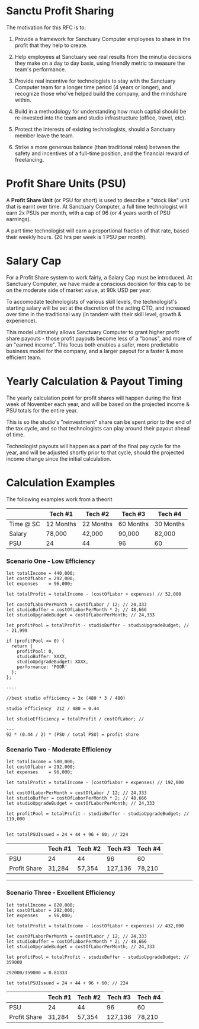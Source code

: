 # Sanctu Profit Sharing

The motivation for this RFC is to:

1. Provide a framework for Sanctuary Computer employees to share in the profit that they help to create.

2. Help employees at Sanctuary see real results from the minutia decisions they make on a day to day basis, using friendly metric to measure the team's performance.

3. Provide real incentive for technologists to stay with the Sanctuary Computer team for a longer time period (4 years or longer), and recognize those who've helped build the company, and the mindshare within.

4. Build in a methodology for understanding how much captial should be re-invested into the team and studio infrastructure (office, travel, etc).

5. Protect the interests of existing technologists, should a Sanctuary member leave the team.

6. Strike a more generous balance (than traditional roles) between the safety and incentives of a full-time position, and the financial reward of freelancing.

# Profit Share Units (PSU)

A **Profit Share Unit** (or PSU for short) is used to describe a "stock like" unit that is earnt over time.  At Sanctuary Computer, a full time technologist will earn 2x PSUs per month, with a cap of 96 (or 4 years worth of PSU earnings).

A part time technologist will earn a proportional fraction of that rate, based their weekly hours. (20 hrs per week is 1 PSU per month).

# Salary Cap

For a Profit Share system to work fairly, a Salary Cap must be introduced. At Sanctuary Computer, we have made a conscious decision for this cap to be on the moderate side of market value, at 90k USD per year.

To accomodate technologists of various skill levels, the technologist's starting salary will be set at the discretion of the acting CTO, and increased over time in the traditional way (in tandem with their skill level, growth & experience).

This model ultimately allows Sanctuary Computer to grant higher profit share payouts - those profit payouts become less of a "bonus", and more of an "earned income". This focus both enables a safer, more predictable business model for the company, and a larger payout for a faster & more efficient team.

# Yearly Calculation & Payout Timing

The yearly calculation point for profit shares will happen during the first week of November each year, and will be based on the projected income & PSU totals for the entire year.

This is so the studio's "reinvestment" share can be spent prior to the end of the tax cycle, and so that technologists can play around their payout ahead of time.

Technologist payouts will happen as a part of the final pay cycle for the year, and will be adjusted shortly prior to that cycle, should the projected income change since the initial calculation.

# Calculation Examples

The following examples work from a theorit

|               | Tech #1   | Tech #2   | Tech #3   | Tech #4   |
| ------------- | ----------| ----------|-----------|-----------|
| Time @ SC     | 12 Months | 22 Months | 60 Months | 30 Months |
| Salary        | 78,000    | 42,000    | 90,000    | 82,000    |
| PSU           | 24        | 44        | 96        | 60        |

### Scenario One - Low Efficiency


```
let totalIncome = 440,000;
let costOfLabor = 292,000;
let expenses    = 96,000;

let totalProfit = totalIncome - (costOfLabor + expenses) // 52,000

let costOfLaborPerMonth = costOfLabor / 12; // 24,333
let studioBuffer = costOfLaborPerMonth * 2; // 48,666
let studioUpgradeBudget = costOfLaborPerMonth; // 24,333

let profitPool = totalProfit - studioBuffer - studioUpgradeBudget; // - 21,999

if (profitPool <= 0) {
  return {
    profitPool: 0,
    studioBuffer: XXXX,
    studioUpdgradeBudget: XXXX,
    performance: 'POOR'
  };
};

----

//best studio efficiency = 3x (480 * 3 / 480)

studio efficiency  212 / 480 = 0.44

let studioEfficiency = totalProfit / costOfLabor; //

---
92 * (0.44 / 2) * (PSU / total PSU) = profit share

```

### Scenario Two - Moderate Efficiency

```
let totalIncome = 580,000;
let costOfLabor = 292,000;
let expenses    = 96,000;

let totalProfit = totalIncome - (costOfLabor + expenses) // 192,000

let costOfLaborPerMonth = costOfLabor / 12; // 24,333
let studioBuffer = costOfLaborPerMonth * 2; // 48,666
let studioUpgradeBudget = costOfLaborPerMonth; // 24,333

let profitPool = totalProfit - studioBuffer - studioUpgradeBudget; // 119,000


let totalPSUIssued = 24 + 44 + 96 + 60; // 224

```

|               | Tech #1   | Tech #2   | Tech #3   | Tech #4   |
| ------------- | ----------| ----------|-----------|-----------|
| PSU           | 24        | 44        | 96        | 60        |
| Profit Share  | 31,284    | 57,354    | 127,136   | 78,210    |


---

### Scenario Three - Excellent Efficiency

```
let totalIncome = 820,000;
let costOfLabor = 292,000;
let expenses    = 96,000;

let totalProfit = totalIncome - (costOfLabor + expenses) // 432,000

let costOfLaborPerMonth = costOfLabor / 12; // 24,333
let studioBuffer = costOfLaborPerMonth * 2; // 48,666
let studioUpgradeBudget = costOfLaborPerMonth; // 24,333

let profitPool = totalProfit - studioBuffer - studioUpgradeBudget; // 359000

292000/359000 = 0.81333

let totalPSUIssued = 24 + 44 + 96 + 60; // 224

```

|               | Tech #1   | Tech #2   | Tech #3   | Tech #4   |
| ------------- | ----------| ----------|-----------|-----------|
| PSU           | 24        | 44        | 96        | 60        |
| Profit Share  | 31,284    | 57,354    | 127,136   | 78,210    |


